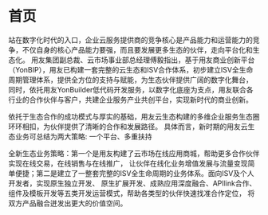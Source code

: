 # 首页
站在数字化时代的入口，企业云服务提供商的竞争核心是产品能力和运营能力的竞争，不仅自身的核心产品能力要强，而且要发展更多生态的伙伴，走向平台化和生态化。
用友集团副总裁、云市场事业部总经理傅毅指出，基于用友商业创新平台（YonBIP），用友已构建一套完整的云生态和ISV合作体系，初步建立ISV全生命周期管理体系，提供全方位的支持与赋能，为生态伙伴提供广阔的数字化舞台，
同时，依托用友YonBuilder低代码开发服务，以数字化底座为支点，用友联合各行业的合作伙伴与客户，共建企业服务产业共创平台，实现新时代的商业创新。 
 
依托于生态合作的成功模式与厚实的基础，用友云生态构建的多维企业服务生态圈环环相扣，为伙伴提供了清晰的合作和发展路径。
具体而言，新时期的用友云生态业务可总结为两大策略:  一个平台、多重扶持 
 
全新生态业务策略：第一个是用友构建了云市场在线应用商城，帮助更多合作伙伴实现在线交易，在线销售与在线推广，
让伙伴在线化业务增值发展与流量变现简单便捷；第二是建立了一整套完整的ISV全生命周期的业务体系。面向ISV及个人开发者，实现原生独立开发、
原生扩展开发、成熟应用深度融合、APIlink合作、组件及模板开发等五类开发运营模式，帮助各类型的伙伴快速找准合作定位，
将双方产品融合迸发出更大的价值空间。
